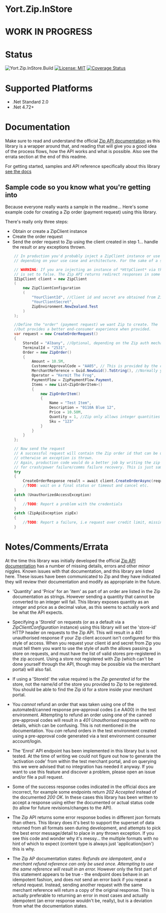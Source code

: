 # Yort.Zip.InStore

# WORK IN PROGRESS

# Status
![Yort.Zip.InStore.Build](https://github.com/Yortw/Yort.Zip.InStore/workflows/Yort.Zip.InStore.Build/badge.svg) [![License: MIT](https://img.shields.io/badge/License-MIT-blue.svg)](https://opensource.org/licenses/MIT)  [![Coverage Status](https://coveralls.io/repos/github/Yortw/Yort.Zip.InStore/badge.svg?branch=master)](https://coveralls.io/github/Yortw/Yort.Zip.InStore?branch=master)

# Supported Platforms

* .Net Standard 2.0
* .Net 4.72+

# Documentation

Make sure to read and understand the official [Zip API documentation](https://docs-nz.zip.co/instore-api/api-reference) as this library is a wrapper around that, and reading that 
will give you a good idea of the process flows, how the API works and what is possible. Also see the errata section at the end of this readme.

For getting started, samples and API reference specifically about this library [see the docs](https://yortw.github.io/Yort.Zip.InStore/docs/api/index.html)

## Sample code so you know what you're getting into

Because everyone really wants a sample in the readme...
Here's some example code for creating a Zip order (payment request) using this library.

There's really only three steps:
* Obtain or create a ZipClient instance
* Create the order request
* Send the order request to Zip using the client created in step 1... handle the result or any exceptions thrown.

```c#
    // In production you'd probably inject a ZipClient instance or use a pre-configured, shared instance, 
    // depending on your use case and architecture. For the sake of a sample, here's what creating one looks like.

    // WARNING: If you are injecting an instance of *HttpClient* via the *httpClient* constructor argument, make sure the 'AllowAutoRedirect' property on the inner most handler (and any intermediate ones) 
	// is set to false. The Zip API returns redirect responses in some situations that must be handled manually by the ZipClient instance for correct behaviour to be applied.
    IZipClient client = new ZipClient
    (
        new ZipClientConfiguration
        (
            "YourClientId", //Client id and secret are obtained from Zip by applying for access to their API.
            "YourClientSecret",
            ZipEnvironment.NewZealand.Test
        )
    );    

    //Define the "order" (payment request) we want Zip to create. The 'Items' collection is optional
    //but provides a better end-consumer experience when provided.
    var request = new CreateOrderRequest()
    {
        StoreId = "Albany", //Optional, depending on the Zip auth mechanism you registered for
        TerminalId = "2531",
        Order = new ZipOrder()
        {
            Amount = 10.5M,
            CustomerApprovalCode = "AA05", // This is provided by the customer from their app, as text or via scanning QR code
            MerchantReference = Guid.NewGuid().ToString(), //Normally you'd do a better job of storing this and using it for crash recovery, but this is only sample code
            Operator = "Kermit The Frog",
            PaymentFlow = ZipPaymentFlow.Payment,
            Items = new List<ZipOrderItem>()
            {
                new ZipOrderItem()
                {
                    Name = "Test Item",
                    Description = "0110A Blue 12",
                    Price = 10.50M,
                    Quantity = 1, //Zip only allows integer quantities :()
                    Sku = "123"
                }
            }
        }
    };    

    // Now send the request
    // A successful request will contain the Zip order id that can be used to poll for the payment status,
    // otherwise an exception is thrown.
    // Again, production code would do a better job by writing the zip order id to storage so it can be used
    // for crash/power failure/comms failure recovery. This is just sample code.
    try
    {
	    CreateOrderResponse result = await client.CreateOrderAsync(request);
        //TODO: wait on a final status or timeout and cancel etc.
    }
    catch (UnauthorizedAccessException)
    {
        //TODO: Report a problem with the credentials
    }
    catch (ZipApiException zipEx)
    {
        //TODO: Report a failure, i.e request over credit limit, missing required value etc.
    }
```
    
# Notes/Comments/Errata

At the time this library was initially developed the official [Zip API documentation](https://docs-nz.zip.co/instore-api/api-reference) has a number of missing details, errors and other minor niggles. Known issues with that documentation, and this library are listed here. These issues have been communicated to Zip and they have indicated they will review their documentation and modify as appropriate in the future.

* 'Quantity' and 'Price' for an 'item' as part of an order are listed in the Zip documentation as strings. However sending a quantity that cannot be converted to an integer will fail. This library  exposes quantity as an integer and price as a decimal value, as this seems to actually work and be what the API expects. 

* Specifying a 'StoreId' on requests (or as a default via a *ZipClientConfiguration* instance) using this library will set the 'store-id' HTTP header on requests to the Zip API. This will result in a 401 unauthorised response if your Zip client account isn't configured for this style of access. When you request your client id and secret from Zip you must tell them you want to use the style of auth the allows passing a store on requests, and must have the list of valid stores pre-registered in the zip account. Using a store not registered with Zip (which can't be done yourself through the API, though may be possible via the merchant portal) will also fail. 

* If using a 'StoreId' the value required is the *Zip generated id* for the store, not the name/id of the store you provided to Zip to be registered. You should be able to find the Zip id for a store inside your merchant portal.

* You *cannot* refund an order that was taken using one of the automated/canned response pre-approval codes (i.e AA00) in the test environment. Attempting to refund an order using one of the canned pre-approval codes will result in a *401 Unauthorised* response with no details, which can be confusing. This is not mentioned in the documentation. You *can* refund orders in the test environment created using a pre-approval code generated via a test environment consumer account/login.

* The 'Enrol' API endpoint has been implemented in this library but is not tested. At the time of writing we could not figure out how to generate the 'activation code' from within the test merchant portal, and on querying this we were advised that no integration has needed it anyway. If you want to use this feature and discover a problem, please open an issue and/or file a pull request.

* Some of the success response codes indicated in the official docs are incorrect, for example some endpoints return *202 Accepted* instead of the documented *200 OK*. In these cases this library has been written to accept a response using either the documented or actual status code (to allow for future revisions/changes to the API).

* The Zip API returns some error response bodies in different json formats than others. This library does it's best to support the superset of data returned from all formats seen during development, and attempts to pick the best error message/detail to place in any thrown exception. If you see this code and wonder why it's messy... the multiple formats with no hint of which to expect (content type is always just 'application/json') this is why.

* The Zip AP documentation states:
*Refunds are idempotent, and a merchant refund reference can only be used once. Attempting to use the same reference will result in an error.*
However only the first part of this statement appears to be true - the endpoint does behave in an idempotent fashion, and does *not* send an error back if you repeat a refund request. Instead, sending another request with the same merchant reference will return a copy of the original response. This is actually preferable to returning an error in most cases and actually idempotent (an error response wouldn't be, really), but is a deviation from what the documentation states.

